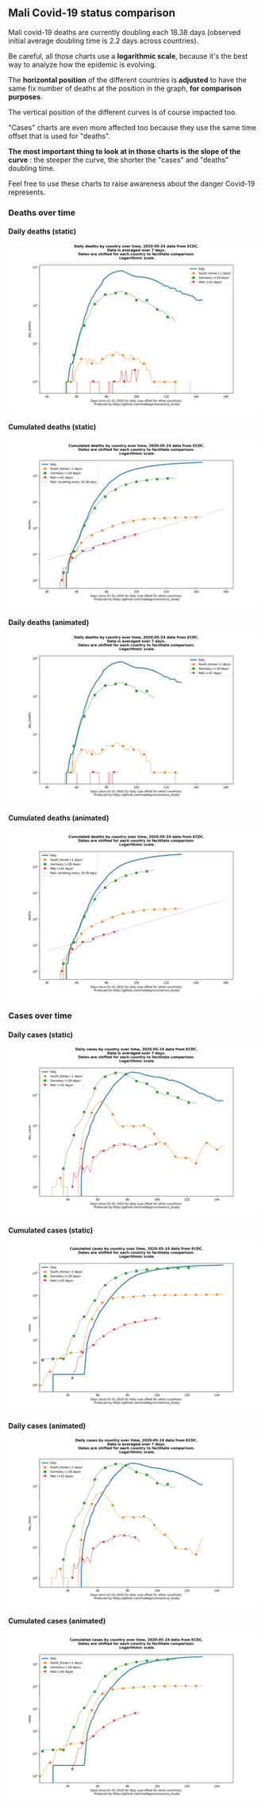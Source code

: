 ## Mali Covid-19 status comparison 

Mali covid-19 deaths are currently doubling each 18.38 days (observed initial average doubling time is 2.2 days across countries).



Be careful, all those charts use a **logarithmic scale**, because it's the best way to analyze how the epidemic is evolving.
 
The **horizontal position** of the different countries is **adjusted** to have the same fix number of deaths at the position in the graph, **for comparison purposes**.

The vertical position of the different curves is of course impacted too.

"Cases" charts are even more affected too because they use the same time offset that is used for "deaths".

**The most important thing to look at in those charts is the slope of the curve** : the steeper the curve, the shorter the "cases" and "deaths" doubling time.

Feel free to use these charts to raise awareness about the danger Covid-19 represents. 


 
### Deaths over time
 
#### Daily deaths (static)
![Mali covid-19 daily deaths static chart](https://raw.githubusercontent.com/madlag/coronavirus_study/master/notebooks/graphs/2020-05-24/countries/Mali/2020-05-24_Mali_day_deaths.png "Mali covid-19 day_deaths static chart")   
 
#### Cumulated deaths (static)
![Mali covid-19 cumulated deaths static chart](https://raw.githubusercontent.com/madlag/coronavirus_study/master/notebooks/graphs/2020-05-24/countries/Mali/2020-05-24_Mali_deaths.png "Mali covid-19 deaths static chart")   
 
#### Daily deaths (animated)
![Mali covid-19 daily deaths animated chart](https://raw.githubusercontent.com/madlag/coronavirus_study/master/notebooks/graphs/2020-05-24/countries/Mali/2020-05-24_Mali_day_deaths.gif "Mali covid-19 day_deaths animated chart")   
 
#### Cumulated deaths (animated)
![Mali covid-19 cumulated deaths animated chart](https://raw.githubusercontent.com/madlag/coronavirus_study/master/notebooks/graphs/2020-05-24/countries/Mali/2020-05-24_Mali_deaths.gif "Mali covid-19 deaths animated chart")   

 
### Cases over time
 
#### Daily cases (static)
![Mali covid-19 daily cases static chart](https://raw.githubusercontent.com/madlag/coronavirus_study/master/notebooks/graphs/2020-05-24/countries/Mali/2020-05-24_Mali_day_cases.png "Mali covid-19 day_cases static chart")   
 
#### Cumulated cases (static)
![Mali covid-19 cumulated cases static chart](https://raw.githubusercontent.com/madlag/coronavirus_study/master/notebooks/graphs/2020-05-24/countries/Mali/2020-05-24_Mali_cases.png "Mali covid-19 cases static chart")   
 
#### Daily cases (animated)
![Mali covid-19 daily cases animated chart](https://raw.githubusercontent.com/madlag/coronavirus_study/master/notebooks/graphs/2020-05-24/countries/Mali/2020-05-24_Mali_day_cases.gif "Mali covid-19 day_cases animated chart")   
 
#### Cumulated cases (animated)
![Mali covid-19 cumulated cases animated chart](https://raw.githubusercontent.com/madlag/coronavirus_study/master/notebooks/graphs/2020-05-24/countries/Mali/2020-05-24_Mali_cases.gif "Mali covid-19 cases animated chart")   

